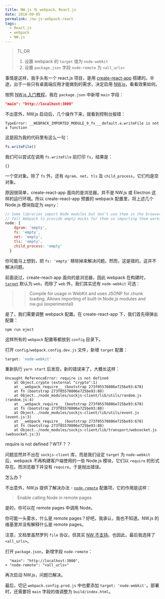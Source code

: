 ```yaml
---
title: NW.js 与 webpack、React.js
date: 2018-09-05
permalink: /nw-js-webpack-react
tags:
  - React.js
  - webpack
  - NW.js
---
```


> TL;DR
>
> 1. 设置 webpack 的 `target` 值为 `node-webkit`
> 2. 设置 `package.json` 字段 `node-remote` 为 `<all_urls>`

事情是这样，我手头有一个 react.js 项目，是用 [create-react-app](https://github.com/facebook/create-react-app) 搭建的。半途，出于一些只有桌面端应用才能做到的需求，决定启用 [NW.js](https://nwjs.io/)，看看效果如何。

按照 [NW.js 入门教程](http://docs.nwjs.io/en/latest/For%20Users/Getting%20Started/)，我在 `package.json` 中新增 `main` 字段：

```json
"main": "http://localhost:3000"
```

不出意外，NW.js 启动后，几个操作下来，就看到控制台报错：

```
TypeError: __WEBPACK_IMPORTED_MODULE_9_fs___default.a.writeFile is not a function
```

这是因为我的代码里有这么一句：

```js
fs.writeFile()
```
我们可以尝试在调用 `fs.writeFile` 前打印 `fs`，结果是：

```
{}
```
一个空对象。除了 `fs` 外，还有 `dgram`、`net`、`tls` 及 `child_process`，它们均是空对象。

原因很简单，create-react-app 面向的是浏览器，并不是 NW.js 或 Electron 这样的运行环境。所以 create-react-app 预置的 webpack 配置里，将上述几个 Node.js 模块指定为 `empty`：

```js
// Some libraries import Node modules but don't use them in the browser.
// Tell Webpack to provide empty mocks for them so importing them works.
node: {
    dgram: 'empty',
    fs: 'empty',
    net: 'empty',
    tls: 'empty',
    child_process: 'empty'
  }
```

你可能马上想到，把 `fs: 'empty'` 移除掉来解决问题。然而，这是错的。这并不解决问题。

前面说过，create-react-app 面向的是浏览器，因此 webpack 在构建时，[`target`](https://webpack.js.org/configuration/target/) 默认为 `web`，而除了 `web` 外，我们其实还有 `node-webkit` 可选：

> > Compile for usage in WebKit and uses JSONP for chunk loading. Allows importing of built-in Node.js modules and nw.gui (experimental)

是了，我们需要调整 webpack 配置。在 create-react-app 下，我们首先得弹出配置：

```
npm run eject
```
这样所有的 `webpack` 配置等都放到 `config` 目录下。

打开 `config/webpack.config.dev.js` 文件，新增 `target` 配置：

```js
target: 'node-webkit'
```
重新执行 `yarn start` 后发现，新的错误来了，大概长这样：

```
Uncaught ReferenceError: require is not defined
    at Object.crypto (external "crypto":1)
    at __webpack_require__ (bootstrap 273f05570806e725be93:678)
    at fn (bootstrap 273f05570806e725be93:88)
    at Object../node_modules/sockjs-client/lib/utils/random.js (random.js:4)
    at __webpack_require__ (bootstrap 273f05570806e725be93:678)
    at fn (bootstrap 273f05570806e725be93:88)
    at Object../node_modules/sockjs-client/lib/utils/event.js (event.js:3)
    at __webpack_require__ (bootstrap 273f05570806e725be93:678)
    at fn (bootstrap 273f05570806e725be93:88)
    at Object../node_modules/sockjs-client/lib/transport/websocket.js (websocket.js:3)
```

require is not defined？WTF？？

问题显然并不出在 `sockjs-client` 库，而是我们设定 `target` 为 `node-webkit` 后，webpack 不再构建客户端使用的一些 Node.js 模块，它们以 `require` 的形式存在。而浏览器下并没有 `require`，于是抛出错误。

怎么办？

不出意外，NW.js 提供了解决办法 - [`node-remote`](http://docs.nwjs.io/en/latest/References/Manifest%20Format/#node-remote) 配置项，它的作用是这样：

> Enable calling Node in remote pages

是的，你可以在 remote pages 中调用 Node。

你可能一头雾水，什么是 remote pages？好吧，我承认，我也不知道。NW.js 的维基里并没有解释什么是 remote pages。

注意，文档里虽然罗列 `file` 协议，但其实 [NW 不支持](https://github.com/nwjs/nw.js/issues/3571#issuecomment-260265366)。也因此，最后我选择了 `<all_urls>`。

打开 `package.json`，新增字段 `node-remote`：

```
  "main": "http://localhost:3000",
+ "node-remote": "<all_urls>"
```
再次启动 NW.js，问题已解决。

最后，切记 `webpack.config.prod.js` 中也要添加 `target: 'node-webkit'`。部署时，还需要将 `main` 字段的值调整为 `build/index.html`。
